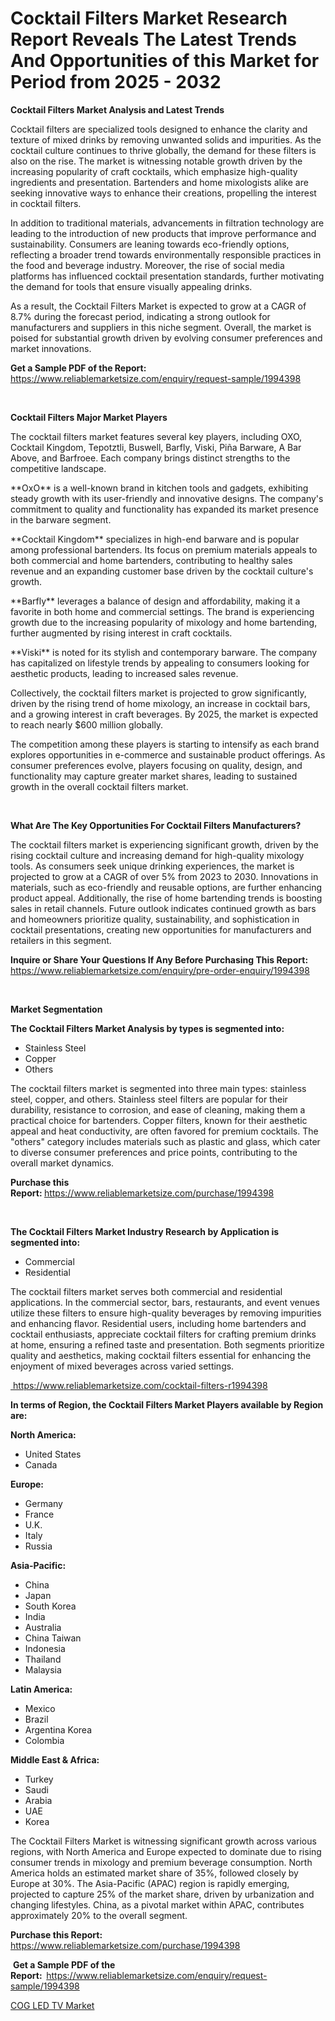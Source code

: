 <p><h1>Cocktail Filters Market Research Report Reveals The Latest Trends And Opportunities of this Market for Period from 2025 - 2032</h1></p><p><strong>Cocktail Filters Market Analysis and Latest Trends</strong></p>
<p><p>Cocktail filters are specialized tools designed to enhance the clarity and texture of mixed drinks by removing unwanted solids and impurities. As the cocktail culture continues to thrive globally, the demand for these filters is also on the rise. The market is witnessing notable growth driven by the increasing popularity of craft cocktails, which emphasize high-quality ingredients and presentation. Bartenders and home mixologists alike are seeking innovative ways to enhance their creations, propelling the interest in cocktail filters.</p><p>In addition to traditional materials, advancements in filtration technology are leading to the introduction of new products that improve performance and sustainability. Consumers are leaning towards eco-friendly options, reflecting a broader trend towards environmentally responsible practices in the food and beverage industry. Moreover, the rise of social media platforms has influenced cocktail presentation standards, further motivating the demand for tools that ensure visually appealing drinks. </p><p>As a result, the Cocktail Filters Market is expected to grow at a CAGR of 8.7% during the forecast period, indicating a strong outlook for manufacturers and suppliers in this niche segment. Overall, the market is poised for substantial growth driven by evolving consumer preferences and market innovations.</p></p>
<p><strong>Get a Sample PDF of the Report:&nbsp;</strong> <a href="https://www.reliablemarketsize.com/enquiry/request-sample/1994398?utm_campaign=2216&utm_medium=2&utm_source=Github&utm_content=ia&utm_term=10022025&utm_id=cocktail-filters">https://www.reliablemarketsize.com/enquiry/request-sample/1994398</a></p>
<p>&nbsp;</p>
<p><strong>Cocktail Filters Major Market Players</strong></p>
<p><p>The cocktail filters market features several key players, including OXO, Cocktail Kingdom, Tepotztli, Buswell, Barfly, Viski, Piña Barware, A Bar Above, and Barfroee. Each company brings distinct strengths to the competitive landscape.</p><p>**OxO** is a well-known brand in kitchen tools and gadgets, exhibiting steady growth with its user-friendly and innovative designs. The company's commitment to quality and functionality has expanded its market presence in the barware segment.</p><p>**Cocktail Kingdom** specializes in high-end barware and is popular among professional bartenders. Its focus on premium materials appeals to both commercial and home bartenders, contributing to healthy sales revenue and an expanding customer base driven by the cocktail culture's growth.</p><p>**Barfly** leverages a balance of design and affordability, making it a favorite in both home and commercial settings. The brand is experiencing growth due to the increasing popularity of mixology and home bartending, further augmented by rising interest in craft cocktails.</p><p>**Viski** is noted for its stylish and contemporary barware. The company has capitalized on lifestyle trends by appealing to consumers looking for aesthetic products, leading to increased sales revenue. </p><p>Collectively, the cocktail filters market is projected to grow significantly, driven by the rising trend of home mixology, an increase in cocktail bars, and a growing interest in craft beverages. By 2025, the market is expected to reach nearly $600 million globally.</p><p>The competition among these players is starting to intensify as each brand explores opportunities in e-commerce and sustainable product offerings. As consumer preferences evolve, players focusing on quality, design, and functionality may capture greater market shares, leading to sustained growth in the overall cocktail filters market.</p></p>
<p>&nbsp;</p>
<p><strong>What Are The Key Opportunities For Cocktail Filters Manufacturers?</strong></p>
<p><p>The cocktail filters market is experiencing significant growth, driven by the rising cocktail culture and increasing demand for high-quality mixology tools. As consumers seek unique drinking experiences, the market is projected to grow at a CAGR of over 5% from 2023 to 2030. Innovations in materials, such as eco-friendly and reusable options, are further enhancing product appeal. Additionally, the rise of home bartending trends is boosting sales in retail channels. Future outlook indicates continued growth as bars and homeowners prioritize quality, sustainability, and sophistication in cocktail presentations, creating new opportunities for manufacturers and retailers in this segment.</p></p>
<p><strong>Inquire or Share Your Questions If Any Before Purchasing This Report:</strong> <a href="https://www.reliablemarketsize.com/enquiry/pre-order-enquiry/1994398?utm_campaign=2216&utm_medium=2&utm_source=Github&utm_content=ia&utm_term=10022025&utm_id=cocktail-filters">https://www.reliablemarketsize.com/enquiry/pre-order-enquiry/1994398</a></p>
<p>&nbsp;</p>
<p><strong>Market Segmentation</strong></p>
<p><strong>The Cocktail Filters Market Analysis by types is segmented into:</strong></p>
<p><ul><li>Stainless Steel</li><li>Copper</li><li>Others</li></ul></p>
<p><p>The cocktail filters market is segmented into three main types: stainless steel, copper, and others. Stainless steel filters are popular for their durability, resistance to corrosion, and ease of cleaning, making them a practical choice for bartenders. Copper filters, known for their aesthetic appeal and heat conductivity, are often favored for premium cocktails. The "others" category includes materials such as plastic and glass, which cater to diverse consumer preferences and price points, contributing to the overall market dynamics.</p></p>
<p><strong>Purchase this Report:&nbsp;</strong><a href="https://www.reliablemarketsize.com/purchase/1994398?utm_campaign=2216&utm_medium=2&utm_source=Github&utm_content=ia&utm_term=10022025&utm_id=cocktail-filters">https://www.reliablemarketsize.com/purchase/1994398</a></p>
<p>&nbsp;</p>
<p><strong>The Cocktail Filters Market Industry Research by Application is segmented into:</strong></p>
<p><ul><li>Commercial</li><li>Residential</li></ul></p>
<p><p>The cocktail filters market serves both commercial and residential applications. In the commercial sector, bars, restaurants, and event venues utilize these filters to ensure high-quality beverages by removing impurities and enhancing flavor. Residential users, including home bartenders and cocktail enthusiasts, appreciate cocktail filters for crafting premium drinks at home, ensuring a refined taste and presentation. Both segments prioritize quality and aesthetics, making cocktail filters essential for enhancing the enjoyment of mixed beverages across varied settings.</p></p>
<p><a href="https://www.reliablemarketsize.com/cocktail-filters-r1994398?utm_campaign=2216&utm_medium=2&utm_source=Github&utm_content=ia&utm_term=10022025&utm_id=cocktail-filters">&nbsp;https://www.reliablemarketsize.com/cocktail-filters-r1994398</a></p>
<p><strong>In terms of Region, the Cocktail Filters Market Players available by Region are:</strong></p>
<p>
    <p> <strong> North America: </strong>
        <ul>
            <li>United States</li>
            <li>Canada</li>
        </ul>
        </p> 
    <p> <strong> Europe: </strong>
        <ul>
            <li>Germany</li>
            <li>France</li>
            <li>U.K.</li>
            <li>Italy</li>
            <li>Russia</li>
        </ul>
        </p> 
    <p> <strong> Asia-Pacific: </strong>
        <ul>
            <li>China</li>
            <li>Japan</li>
            <li>South Korea</li>
            <li>India</li>
            <li>Australia</li>
            <li>China Taiwan</li>
            <li>Indonesia</li>
            <li>Thailand</li>
            <li>Malaysia</li>
        </ul>
        </p> 
    <p> <strong> Latin America: </strong>
        <ul>
            <li>Mexico</li>
            <li>Brazil</li>
            <li>Argentina Korea</li>
            <li>Colombia</li>
        </ul>
        </p> 
    <p> <strong> Middle East & Africa: </strong>
        <ul>
            <li>Turkey</li>
            <li>Saudi</li>
            <li>Arabia</li>
            <li>UAE</li>
            <li>Korea</li>
        </ul>
    </p>
    </p>
<p><p>The Cocktail Filters Market is witnessing significant growth across various regions, with North America and Europe expected to dominate due to rising consumer trends in mixology and premium beverage consumption. North America holds an estimated market share of 35%, followed closely by Europe at 30%. The Asia-Pacific (APAC) region is rapidly emerging, projected to capture 25% of the market share, driven by urbanization and changing lifestyles. China, as a pivotal market within APAC, contributes approximately 20% to the overall segment.</p></p>
<p><strong>Purchase this Report: </strong><a href="https://www.reliablemarketsize.com/purchase/1994398?utm_campaign=2216&utm_medium=2&utm_source=Github&utm_content=ia&utm_term=10022025&utm_id=cocktail-filters">https://www.reliablemarketsize.com/purchase/1994398</a></p>
<p>&nbsp;<strong>Get a Sample PDF of the Report:&nbsp;&nbsp;</strong><a href="https://www.reliablemarketsize.com/enquiry/request-sample/1994398?utm_campaign=2216&utm_medium=2&utm_source=Github&utm_content=ia&utm_term=10022025&utm_id=cocktail-filters">https://www.reliablemarketsize.com/enquiry/request-sample/1994398</a></p>
<p><strong></strong></p>
<p><p><a href="https://github.com/millionkaryn68/Market-Research-Report-List-1/blob/main/cog-led-tv-market.md?utm_campaign=2216&utm_medium=2&utm_source=Github&utm_content=ia&utm_term=10022025&utm_id=cocktail-filters">COG LED TV Market</a></p></p>